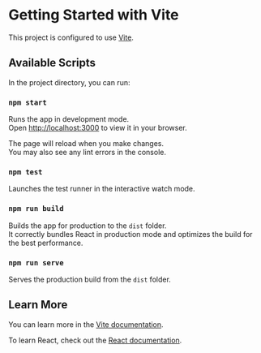 # Getting Started with Vite

This project is configured to use [Vite](https://vitejs.dev/).

## Available Scripts

In the project directory, you can run:

### `npm start`

Runs the app in development mode.\
Open [http://localhost:3000](http://localhost:3000) to view it in your browser.

The page will reload when you make changes.\
You may also see any lint errors in the console.

### `npm test`

Launches the test runner in the interactive watch mode.

### `npm run build`

Builds the app for production to the `dist` folder.\
It correctly bundles React in production mode and optimizes the build for the best performance.

### `npm run serve`

Serves the production build from the `dist` folder.

## Learn More

You can learn more in the [Vite documentation](https://vitejs.dev/guide/).

To learn React, check out the [React documentation](https://reactjs.org/).
